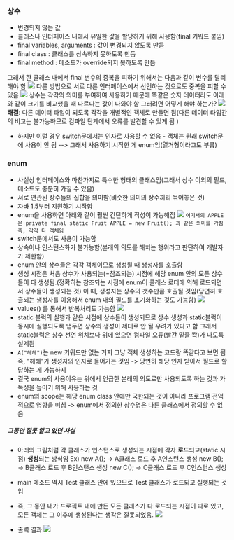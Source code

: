 ### 상수
- 변경되지 않는 값
- 클래스나 인터페이스 내에서 유일한 값을 할당하기 위해 사용함(final 키워드 붙임)
- final variables, arguments : 값이 변경되지 않도록 만듬
- final class : 클래스를 상속하지 못하도록 만듬
- final method : 메소드가 override되지 못하도록 만듬

그래서 한 클래스 내에서 final 변수의 중복을 피하기 위해서는 다음과 같이 변수를 달리해야 함
![](Pasted%20image%2020231024160558.png)
다른 방법으로 서로 다른 인터페이스에서 선언하는 것으로도 중복을 피할 수 있음
![](Pasted%20image%2020231024160520.png)
상수는 각각의 의미를 부여하여 사용하기 때문에 똑같은 숫자 데이터라도 아래와 같이 크기를 비교했을 때 다르다는 값이 나와야 함 그러려면 어떻게 해야 하는가?
![](Pasted%20image%2020231025000545.png)
**해결**: 다른 데이터 타입이 되도록 각각을 개별적인 객체로 만들면 됨(다른 데이터 타입간의 비교는 불가능하므로 컴파일 단계에서 오류를 발견할 수 있게 됨 )
- 하지만 이럴 경우 switch문에서는 인자로 사용할 수 없음 - 객체는 원래 switch문에 사용이 안 됨
--> 그래서 사용하기 시작한 게 enum임(열거형이라고도 부름)

### enum
- 사실상 인터페이스와 마찬가지로 특수한 형태의 클래스임(그래서 상수 이외의 필드, 메소드도 충분히 가질 수 있음)
- 서로 연관된 상수들의 집합을 의미함(비슷한 의미의 상수끼리 묶어놓은 것)
- 자바 1.5부터 지원하기 시작함
- enum을 사용하면 아래와 같이 훨씬 간단하게 작성이 가능해짐
![](Pasted%20image%2020231025003259.png)
`여기서의 APPLE은 private final static Fruit APPLE = new Fruit(); 과 같은 의미를 가짐 즉, 각각 다 객체임`
- switch문에서도 사용이 가능함
- 상속이나 인스턴스화가 불가능함(본래의 의도를 해치는 행위라고 판단하여 개발자가 제한함)
- enum 안의 상수들은 각각 객체이므로 생성될 때 생성자를 호출함
- 생성 시점은 처음 상수가 사용되는(=참조되는) 시점에 해당 enum 안의 모든 상수들이 다 생성됨.(정확히는 참조되는 시점에 enum이 클래스 로더에 의해 로드되면서 상수들이 생성되는 것) 
이 때, 생성자는 상수의 갯수만큼 호출될 것임(당연히 호출되는 생성자를 이용해서 enum 내의 필드를 초기화하는 것도 가능함)
![](Pasted%20image%2020231025005643.png)
- values() 를 통해서 반복처리도 가능함
![](Pasted%20image%2020231025010619.png)
- static 블럭의 실행과 같은 시점에 상수들이 생성되므로 상수 생성과 static블럭이 동시에 실행되도록 냅두면 상수의 생성이 제대로 안 될 우려가 있다고 함 그래서 static블럭은 상수 선언 위치보다 위에 있으면 컴파일 오류(빨간 밑줄 쫙)가 나도록 설계됨
- `A("헤헤")`는 new 키워드만 없는 거지 그냥 객체 생성하는 코드랑 똑같다고 보면 됨 즉, "헤헤"가 생성자의 인자로 들어가는 것임 -> 당연히 해당 인자 받아서 필드로 할당하는 게 가능하지
- 결국 enum의 사용이유는 위에서 언급한 본래의 의도로만 사용되도록 하는 것과 가독성을 높이기 위해 사용하는 것
- enum의 scope는 해당 enum class 안에만 국한되는 것이 아니라 프로그램 전역적으로 영향을 미침 -> enum에서 정의한 상수명은 다른 클래스에서 정의할 수 없음

##### 그동안 잘못 알고 있던 사실
- 아래의 그림처럼 각 클래스가 인스턴스로 생성되는 시점에 각자 **로드**되고(static 시점) **생성**되는 방식임
Ex) 
new A(); -> A클래스 로드 후 A인스턴스 생성
new B(); -> B클래스 로드 후 B인스턴스 생성
new C(); -> C클래스 로드 후 C인스턴스 생성

- main 메소드 역시 Test 클래스 안에 있으므로 Test 클래스가 로드되고 실행되는 것임
- 즉, 그 동안 내가 프로젝트 내에 만든 모든 클래스가 다 로드되는 시점이 따로 있고, 모든 객체는 그 이후에 생성된다는 생각은 잘못되었음.
![](Pasted%20image%2020231027001416.png)
- 출력 결과
![](Pasted%20image%2020231027001837.png)